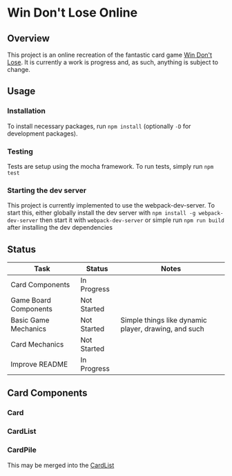 # Win Don't Lose Online

## Overview

This project is an online recreation of the fantastic card game
[Win Don't Lose](https://boardgamegeek.com/boardgame/101872/win-dont-lose). It is currently a work is progress and, as such, anything is subject to change.

## Usage

### Installation

To install necessary packages, run `npm install` (optionally `-D` for development packages).

### Testing

Tests are setup using the mocha framework. To run tests, simply run `npm test`

### Starting the dev server

This project is currently implemented to use the webpack-dev-server. To start this, either globally install the dev server with `npm install -g webpack-dev-server` then start it with `webpack-dev-server` or simple run `npm run build` after installing the dev dependencies

## Status

| Task                  | Status      | Notes                                                |
| --------------------- | ----------- | ---------------------------------------------------- |
| Card Components       | In Progress |
| Game Board Components | Not Started |
| Basic Game Mechanics  | Not Started | Simple things like dynamic player, drawing, and such |
| Card Mechanics        | Not Started |
| Improve README        | In Progress |

## Card Components

### Card

### CardList

### CardPile

This may be merged into the [CardList](#CardList)
